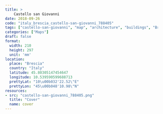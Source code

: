 ```yaml
---
title: > 
    Castello san Giovanni
date: 2018-09-26
code: "italy_brescia_castello-san-giovanni_788405"
tags: ["castello-san-giovanni", "map", "architecture", "buildings", "Brescia", "Italy"]
categories: ["Maps"]
draft: false
format:
  width: 210
  height: 297
  unit: 'mm'
location:
  place: "Brescia"
  country: "Italy"
  latitude: 45.80305147454647
  longitude: 10.539590599688713
  prettyLat: "10\u00b032'22.52\"E"
  prettyLon: "45\u00b048'10.98\"N"
resources:
- src: "castello-san-giovanni_788405.png"
  title: "Cover"
  name: cover
---
```

